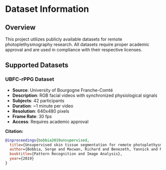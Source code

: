 # Dataset Information

## Overview

This project utilizes publicly available datasets for remote photoplethysmography research. All datasets require proper academic approval and are used in compliance with their respective licenses.

## Supported Datasets

### UBFC-rPPG Dataset
- **Source**: University of Bourgogne Franche-Comté
- **Description**: RGB facial videos with synchronized physiological signals
- **Subjects**: 42 participants
- **Duration**: ~1 minute per video
- **Resolution**: 640x480 pixels
- **Frame Rate**: 30 fps
- **Access**: Requires academic approval

**Citation:**
```bibtex
@inproceedings{bobbia2019unsupervised,
  title={Unsupervised skin tissue segmentation for remote photoplethysmography},
  author={Bobbia, Serge and Macwan, Richard and Benezeth, Yannick and Mansouri, Alamin and Dubois, Julien},
  booktitle={Pattern Recognition and Image Analysis},
  year={2019}
}

